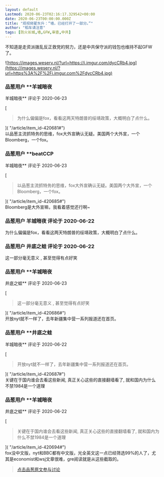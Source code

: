 ```yaml
---
layout: default
Lastmod: 2020-06-23T02:16:17.329542+00:00
date: 2020-06-23T00:00:00.000Z
title: "观视频翟东升：“墙，已经打开了一部分。”"
author: "稻车请注意"
tags: [防火长城,墙,GFW,审查,中共]
---
```


不知道是走资派拨乱反正救党的努力，还是中共保守派的钱包也维持不起GFW了。  
  
![https://images.weserv.nl/?url=https://i.imgur.com/dycCRb4.jpg](https://images.weserv.nl/?url=https%3A%2F%2Fi.imgur.com%2FdycCRb4.jpg)

            
### 品葱用户 **羊城暗夜 
羊城暗夜** 评论于 2020-06-23
        
[

> 为什么偏偏是fox，看看这两天特朗普的绥靖政策，大概明白了点什么。

]( "/article/item_id-420681#")  
以品葱主流抓特务的思维，fox大外宣确认无疑。美国两个大外宣，一个Bloomberg，一个fox。
        


            
### 品葱用户 **beatCCP 
羊城暗夜** 评论于 2020-06-23
        
[

> 以品葱主流抓特务的思维，fox大外宣确认无疑。美国两个大外宣，一个Bloomberg，一个fox。

]( "/article/item_id-420685#")  
Bloomberg是大外宣嘛，我看着感觉还行啊~
        


            
### 品葱用户 **羊城暗夜** 评论于 2020-06-22
        
为什么偏偏是fox，看看这两天特朗普的绥靖政策，大概明白了点什么。
        


            
### 品葱用户 **井底之蛙** 评论于 2020-06-22
        
这一部分毫无意义 , 甚至觉得有点好笑
        


            
### 品葱用户 **羊城暗夜 
井底之蛙** 评论于 2020-06-23
        
[

> 这一部分毫无意义 , 甚至觉得有点好笑

]( "/article/item_id-420686#")  
开放nyt就不一样了，去年新疆集中营一系列报道还在首页。
        


            
### 品葱用户 **井底之蛙 
羊城暗夜** 评论于 2020-06-22
        
[

> 开放nyt就不一样了，去年新疆集中营一系列报道还在首页。

]( "/article/item_id-420687#")  
关键在于国内谁会去看这些新闻, 真正关心这些的直接翻墙看了, 就和国内为什么不禁1984是一个道理
        


            
### 品葱用户 **羊城暗夜 
井底之蛙** 评论于 2020-06-22
        
[

> 关键在于国内谁会去看这些新闻, 真正关心这些的直接翻墙看了, 就和国内为什么不禁1984是一个道理

]( "/article/item_id-420694#")  
fox没中文版，nyt和BBC都有中文版，光全英文这一点已经筛选99%的人了，尤其是economist和wsj文章很难，gre阅读就是从这些截取的。
        






> [点击品葱原文参与讨论](https://pincong.rocks/article/id-20725__sort_key-agree_count__sort-DESC)

